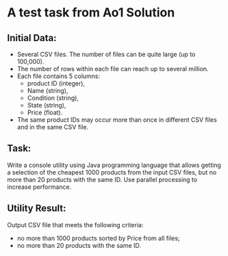 # A test task from Ao1 Solution

## Initial Data:

+ Several CSV files. The number of files can be quite large (up to 100,000).
+ The number of rows within each file can reach up to several million.
+ Each file contains 5 columns: 
  + product ID (integer),
  + Name (string),
  + Condition (string),
  + State (string),
  + Price (float).
+ The same product IDs may occur more than once in different CSV files and in the same CSV file.

## Task:

Write a console utility using Java programming language that allows getting a selection of the cheapest 1000 products from the input CSV files, but no more than 20 products with the same ID. Use parallel processing to increase performance.

## Utility Result:

Output CSV file that meets the following criteria:

+ no more than 1000 products sorted by Price from all files;
+ no more than 20 products with the same ID.

